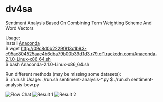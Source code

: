 # dv4sa
Sentiment Analysis Based On Combining Term Weighting Scheme And Word Vectors

Usage:<br/>
Install [Anaconda](http://continuum.io/downloads) <br/>
$ wget http://09c8d0b2229f813c1b93-c95ac804525aac4b6dba79b00b39d1d3.r79.cf1.rackcdn.com/Anaconda-2.1.0-Linux-x86_64.sh <br/>
$ bash Anaconda-2.1.0-Linux-x86_64.sh

Run different methods (may be missing some datasets):<br/>
$ ./run.sh
Usage: ./run.sh sentiment-analysis-*.py
$ ./run.sh sentiment-analysis-bow.py

![Flow Chat](https://raw.githubusercontent.com/linbojin/dv4sa/master/doc/process.png)
![Result 1](https://raw.githubusercontent.com/linbojin/dv4sa/master/doc/result1.png)
![Result 2](https://raw.githubusercontent.com/linbojin/dv4sa/master/doc/result2.png)

